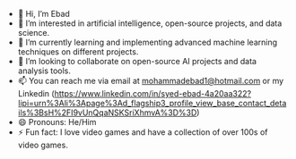 - 👋 Hi, I’m Ebad
- 👀 I’m interested in artificial intelligence, open-source projects, and data science.
- 🌱 I’m currently learning and implementing  advanced machine learning techniques on different projects.
- 💞️ I’m looking to collaborate on open-source AI projects and data analysis tools.
- 📫 You can reach me via email at mohammadebad1@hotmail.com or my Linkedin (https://www.linkedin.com/in/syed-ebad-4a20aa322?lipi=urn%3Ali%3Apage%3Ad_flagship3_profile_view_base_contact_details%3BsH%2FI9vUnQqaNSKSriXhmvA%3D%3D)
- 😄 Pronouns: He/Him
- ⚡ Fun fact: I love video games and have a collection of over 100s of video games.

<!---
smebad/smebad is a ✨ special ✨ repository because its `README.md` (this file) appears on your GitHub profile.
You can click the Preview link to take a look at your changes.
--->
